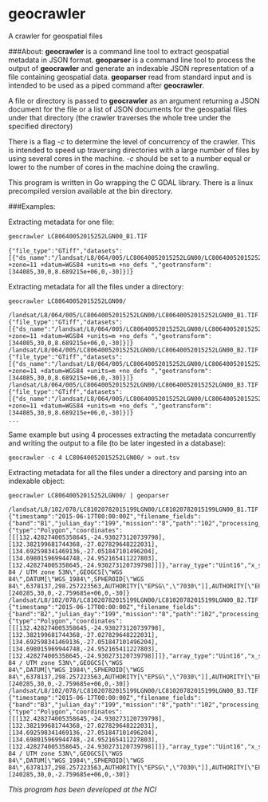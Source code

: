 # geocrawler
A crawler for geospatial files

###About:
**geocrawler** is a command line tool to extract geospatial metadata in JSON format.
**geoparser** is a command line tool to process the output of **geocrawler** and generate an indexable JSON representation of a file containing geospatial data. **geoparser** read from standard input and is intended to be used as a piped command after **geocrawler**.

A file or directory is passed to **geocrawler** as an argument returning a JSON document for the file or a list of JSON documents for the geospatial files under that directory (the crawler traverses the whole tree under the specified directory)

There is a flag _-c_ to determine the level of concurrency of the crawler. This is intended to speed up traversing directories with a large number of files by using several cores in the machine. _-c_ should be set to a number equal or lower to the number of cores in the machine doing the crawling.

This program is written in Go wrapping the C GDAL library. There is a linux precompiled version available at the bin directory.

###Examples:

Extracting metadata for one file:
```bash
geocrawler LC80640052015252LGN00_B1.TIF
```
```
{"file_type":"GTiff","datasets":[{"ds_name":"/landsat/L8/064/005/LC80640052015252LGN00/LC80640052015252LGN00_B1.TIF","raster_count":1,"array_type":"Uint16","x_size":9141,"y_size":9161,"proj4":"+proj=utm +zone=11 +datum=WGS84 +units=m +no_defs ","geotransform":[344085,30,0,8.689215e+06,0,-30]}]}
```

Extracting metadata for all the files under a directory:
```
geocrawler LC80640052015252LGN00/
```
```
/landsat/L8/064/005/LC80640052015252LGN00/LC80640052015252LGN00_B1.TIF	{"file_type":"GTiff","datasets":[{"ds_name":"/landsat/L8/064/005/LC80640052015252LGN00/LC80640052015252LGN00_B1.TIF","raster_count":1,"array_type":"Uint16","x_size":9141,"y_size":9161,"proj4":"+proj=utm +zone=11 +datum=WGS84 +units=m +no_defs ","geotransform":[344085,30,0,8.689215e+06,0,-30]}]}
/landsat/L8/064/005/LC80640052015252LGN00/LC80640052015252LGN00_B2.TIF	{"file_type":"GTiff","datasets":[{"ds_name":"/landsat/L8/064/005/LC80640052015252LGN00/LC80640052015252LGN00_B2.TIF","raster_count":1,"array_type":"Uint16","x_size":9141,"y_size":9161,"proj4":"+proj=utm +zone=11 +datum=WGS84 +units=m +no_defs ","geotransform":[344085,30,0,8.689215e+06,0,-30]}]}
/landsat/L8/064/005/LC80640052015252LGN00/LC80640052015252LGN00_B3.TIF	{"file_type":"GTiff","datasets":[{"ds_name":"/landsat/L8/064/005/LC80640052015252LGN00/LC80640052015252LGN00_B3.TIF","raster_count":1,"array_type":"Uint16","x_size":9141,"y_size":9161,"proj4":"+proj=utm +zone=11 +datum=WGS84 +units=m +no_defs ","geotransform":[344085,30,0,8.689215e+06,0,-30]}]}
...
```

Same example but using 4 processes extracting the metadata concurrently and writing the output to a file (to be later ingested in a database):
```
geocrawler -c 4 LC80640052015252LGN00/ > out.tsv
```

Extracting metadata for all the files under a directory and parsing into an indexable object:
```
geocrawler LC80640052015252LGN00/ | geoparser
```
```
/landsat/L8/102/078/LC81020782015199LGN00/LC81020782015199LGN00_B1.TIF	{"timestamp":"2015-06-17T00:00:00Z","filename_fields":{"band":"B1","julian_day":"199","mission":"8","path":"102","processing_level":"LGN00","row":"078","year":"2015"},"polygon":{"type":"Polygon","coordinates":[[[132.428274005358645,-24.930273120739798],[132.382199681744368,-27.027829648222031],[134.692598341469136,-27.051847101496204],[134.698015969944748,-24.952165411227803],[132.428274005358645,-24.930273120739798]]]},"array_type":"Uint16","x_size":7641,"y_size":7751,"proj_wkt":"PROJCS[\"WGS 84 / UTM zone 53N\",GEOGCS[\"WGS 84\",DATUM[\"WGS_1984\",SPHEROID[\"WGS 84\",6378137,298.257223563,AUTHORITY[\"EPSG\",\"7030\"]],AUTHORITY[\"EPSG\",\"6326\"]],PRIMEM[\"Greenwich\",0,AUTHORITY[\"EPSG\",\"8901\"]],UNIT[\"degree\",0.0174532925199433,AUTHORITY[\"EPSG\",\"9122\"]],AUTHORITY[\"EPSG\",\"4326\"]],PROJECTION[\"Transverse_Mercator\"],PARAMETER[\"latitude_of_origin\",0],PARAMETER[\"central_meridian\",135],PARAMETER[\"scale_factor\",0.9996],PARAMETER[\"false_easting\",500000],PARAMETER[\"false_northing\",0],UNIT[\"metre\",1,AUTHORITY[\"EPSG\",\"9001\"]],AXIS[\"Easting\",EAST],AXIS[\"Northing\",NORTH],AUTHORITY[\"EPSG\",\"32653\"]]","geotransform":[240285,30,0,-2.759685e+06,0,-30]}
/landsat/L8/102/078/LC81020782015199LGN00/LC81020782015199LGN00_B2.TIF	{"timestamp":"2015-06-17T00:00:00Z","filename_fields":{"band":"B2","julian_day":"199","mission":"8","path":"102","processing_level":"LGN00","row":"078","year":"2015"},"polygon":{"type":"Polygon","coordinates":[[[132.428274005358645,-24.930273120739798],[132.382199681744368,-27.027829648222031],[134.692598341469136,-27.051847101496204],[134.698015969944748,-24.952165411227803],[132.428274005358645,-24.930273120739798]]]},"array_type":"Uint16","x_size":7641,"y_size":7751,"proj_wkt":"PROJCS[\"WGS 84 / UTM zone 53N\",GEOGCS[\"WGS 84\",DATUM[\"WGS_1984\",SPHEROID[\"WGS 84\",6378137,298.257223563,AUTHORITY[\"EPSG\",\"7030\"]],AUTHORITY[\"EPSG\",\"6326\"]],PRIMEM[\"Greenwich\",0,AUTHORITY[\"EPSG\",\"8901\"]],UNIT[\"degree\",0.0174532925199433,AUTHORITY[\"EPSG\",\"9122\"]],AUTHORITY[\"EPSG\",\"4326\"]],PROJECTION[\"Transverse_Mercator\"],PARAMETER[\"latitude_of_origin\",0],PARAMETER[\"central_meridian\",135],PARAMETER[\"scale_factor\",0.9996],PARAMETER[\"false_easting\",500000],PARAMETER[\"false_northing\",0],UNIT[\"metre\",1,AUTHORITY[\"EPSG\",\"9001\"]],AXIS[\"Easting\",EAST],AXIS[\"Northing\",NORTH],AUTHORITY[\"EPSG\",\"32653\"]]","geotransform":[240285,30,0,-2.759685e+06,0,-30]}
/landsat/L8/102/078/LC81020782015199LGN00/LC81020782015199LGN00_B3.TIF	{"timestamp":"2015-06-17T00:00:00Z","filename_fields":{"band":"B3","julian_day":"199","mission":"8","path":"102","processing_level":"LGN00","row":"078","year":"2015"},"polygon":{"type":"Polygon","coordinates":[[[132.428274005358645,-24.930273120739798],[132.382199681744368,-27.027829648222031],[134.692598341469136,-27.051847101496204],[134.698015969944748,-24.952165411227803],[132.428274005358645,-24.930273120739798]]]},"array_type":"Uint16","x_size":7641,"y_size":7751,"proj_wkt":"PROJCS[\"WGS 84 / UTM zone 53N\",GEOGCS[\"WGS 84\",DATUM[\"WGS_1984\",SPHEROID[\"WGS 84\",6378137,298.257223563,AUTHORITY[\"EPSG\",\"7030\"]],AUTHORITY[\"EPSG\",\"6326\"]],PRIMEM[\"Greenwich\",0,AUTHORITY[\"EPSG\",\"8901\"]],UNIT[\"degree\",0.0174532925199433,AUTHORITY[\"EPSG\",\"9122\"]],AUTHORITY[\"EPSG\",\"4326\"]],PROJECTION[\"Transverse_Mercator\"],PARAMETER[\"latitude_of_origin\",0],PARAMETER[\"central_meridian\",135],PARAMETER[\"scale_factor\",0.9996],PARAMETER[\"false_easting\",500000],PARAMETER[\"false_northing\",0],UNIT[\"metre\",1,AUTHORITY[\"EPSG\",\"9001\"]],AXIS[\"Easting\",EAST],AXIS[\"Northing\",NORTH],AUTHORITY[\"EPSG\",\"32653\"]]","geotransform":[240285,30,0,-2.759685e+06,0,-30]}
```

*This program has been developed at the NCI*
